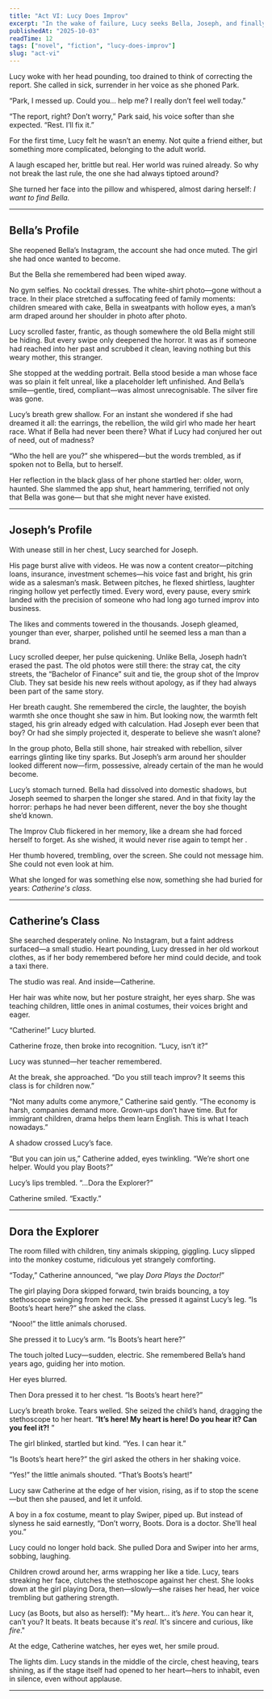 ```yaml
---
title: "Act VI: Lucy Does Improv" 
excerpt: "In the wake of failure, Lucy seeks Bella, Joseph, and finally Catherine—only to find her heart again in the most unexpected stage." 
publishedAt: "2025-10-03" 
readTime: 12
tags: ["novel", "fiction", "lucy-does-improv"] 
slug: "act-vi" 
---
```


Lucy woke with her head pounding, too drained to think of correcting the report. She called in sick, surrender in her voice as she phoned Park.  

“Park, I messed up. Could you… help me? I really don’t feel well today.”  

“The report, right? Don’t worry,” Park said, his voice softer than she expected. “Rest. I’ll fix it.”  

For the first time, Lucy felt he wasn’t an enemy. Not quite a friend either, but something more complicated, belonging to the adult world.  

A laugh escaped her, brittle but real. Her world was ruined already. So why not break the last rule, the one she had always tiptoed around?

She turned her face into the pillow and whispered, almost daring herself: *I want to find Bella.* 

---

## Bella’s Profile  

She reopened Bella’s Instagram, the account she had once muted. The girl she had once wanted to become.

But the Bella she remembered had been wiped away.

No gym selfies. No cocktail dresses. The white-shirt photo—gone without a trace. In their place stretched a suffocating feed of family moments: children smeared with cake, Bella in sweatpants with hollow eyes, a man’s arm draped around her shoulder in photo after photo.

Lucy scrolled faster, frantic, as though somewhere the old Bella might still be hiding. But every swipe only deepened the horror. It was as if someone had reached into her past and scrubbed it clean, leaving nothing but this weary mother, this stranger.

She stopped at the wedding portrait. Bella stood beside a man whose face was so plain it felt unreal, like a placeholder left unfinished. And Bella’s smile—gentle, tired, compliant—was almost unrecognisable. The silver fire was gone.

Lucy’s breath grew shallow. For an instant she wondered if she had dreamed it all: the earrings, the rebellion, the wild girl who made her heart race. What if Bella had never been there? What if Lucy had conjured her out of need, out of madness?

“Who the hell are you?” she whispered—but the words trembled, as if spoken not to Bella, but to herself.

Her reflection in the black glass of her phone startled her: older, worn, haunted. She slammed the app shut, heart hammering, terrified not only that Bella was gone—
but that she might never have existed.

---

## Joseph’s Profile  

With unease still in her chest, Lucy searched for Joseph.

His page burst alive with videos. He was now a content creator—pitching loans, insurance, investment schemes—his voice fast and bright, his grin wide as a salesman’s mask. Between pitches, he flexed shirtless, laughter ringing hollow yet perfectly timed. Every word, every pause, every smirk landed with the precision of someone who had long ago turned improv into business.

The likes and comments towered in the thousands. Joseph gleamed, younger than ever, sharper, polished until he seemed less a man than a brand.

Lucy scrolled deeper, her pulse quickening. Unlike Bella, Joseph hadn’t erased the past. The old photos were still there: the stray cat, the city streets, the “Bachelor of Finance” suit and tie, the group shot of the Improv Club. They sat beside his new reels without apology, as if they had always been part of the same story.

Her breath caught. She remembered the circle, the laughter, the boyish warmth she once thought she saw in him. But looking now, the warmth felt staged, his grin already edged with calculation. Had Joseph ever been that boy? Or had she simply projected it, desperate to believe she wasn’t alone?

In the group photo, Bella still shone, hair streaked with rebellion, silver earrings glinting like tiny sparks. But Joseph’s arm around her shoulder looked different now—firm, possessive, already certain of the man he would become.

Lucy’s stomach turned. Bella had dissolved into domestic shadows, but Joseph seemed to sharpen the longer she stared. And in that fixity lay the horror: perhaps he had never been different, never the boy she thought she’d known.

The Improv Club flickered in her memory, like a dream she had forced herself to forget. As she wished, it would never rise again to tempt her .

Her thumb hovered, trembling, over the screen. She could not message him. She could not even look at him. 

What she longed for was something else now, something she had buried for years: *Catherine's class*.

---

## Catherine’s Class  

She searched desperately online. No Instagram, but a faint address surfaced—a small studio. Heart pounding, Lucy dressed in her old workout clothes, as if her body remembered before her mind could decide, and took a taxi there.  

The studio was real. And inside—Catherine.  

Her hair was white now, but her posture straight, her eyes sharp. She was teaching children, little ones in animal costumes, their voices bright and eager.  

“Catherine!” Lucy blurted.  

Catherine froze, then broke into recognition. “Lucy, isn’t it?”  

Lucy was stunned—her teacher remembered.  

At the break, she approached. “Do you still teach improv? It seems this class is for children now.”  

“Not many adults come anymore,” Catherine said gently. “The economy is harsh, companies demand more. Grown-ups don’t have time. But for immigrant children, drama helps them learn English. This is what I teach nowadays.”  

A shadow crossed Lucy’s face.  

“But you can join us,” Catherine added, eyes twinkling. “We’re short one helper. Would you play Boots?”  

Lucy’s lips trembled. “…Dora the Explorer?”  

Catherine smiled. “Exactly.”  

---

## Dora the Explorer  

The room filled with children, tiny animals skipping, giggling. Lucy slipped into the monkey costume, ridiculous yet strangely comforting.  

“Today,” Catherine announced, “we play *Dora Plays the Doctor!*”  

The girl playing Dora skipped forward, twin braids bouncing, a toy stethoscope swinging from her neck. She pressed it against Lucy’s leg. “Is Boots’s heart here?” she asked the class.  

“Nooo!” the little animals chorused.  

She pressed it to Lucy’s arm. “Is Boots’s heart here?”  

The touch jolted Lucy—sudden, electric. She remembered Bella’s hand years ago, guiding her into motion.  

Her eyes blurred.  

Then Dora pressed it to her chest. “Is Boots’s heart here?”  

Lucy’s breath broke. Tears welled. She seized the child’s hand, dragging the stethoscope to her heart. “**It’s here! My heart is here! Do you hear it? Can you feel it?!** ”  

The girl blinked, startled but kind. “Yes. I can hear it.”  

“Is Boots’s heart here?” the girl asked the others in her shaking voice.  

“Yes!” the little animals shouted. “That’s Boots’s heart!”  

Lucy saw Catherine at the edge of her vision, rising, as if to stop the scene—but then she paused, and let it unfold.  

A boy in a fox costume, meant to play Swiper, piped up. But instead of slyness he said earnestly, “Don’t worry, Boots. Dora is a doctor. She’ll heal you.”  

Lucy could no longer hold back. She pulled Dora and Swiper into her arms, sobbing, laughing.

Children crowd around her, arms wrapping her like a tide. Lucy, tears streaking her face, clutches the stethoscope against her chest. She looks down at the girl playing Dora, then—slowly—she raises her head, her voice trembling but gathering strength.

Lucy (as Boots, but also as herself):
"My heart… it’s *here*. You can hear it, can’t you? It beats. It beats because it's *real*. It's sincere and curious, like *fire*."

At the edge, Catherine watches, her eyes wet, her smile proud.

The lights dim. Lucy stands in the middle of the circle, chest heaving, tears shining, as if the stage itself had opened to her heart—hers to inhabit, even in silence, even without applause.

---
